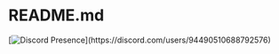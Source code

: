 # README.md

[![Discord Presence](https://lanyard-profile-readme.vercel.app/api/693801767766458408?theme=light&bg=809ecf&animated=false&hideDiscrim=true&borderRadius=30px&idleMessage=Probably%20doing%20something%20else...)](https://discord.com/users/94490510688792576)
